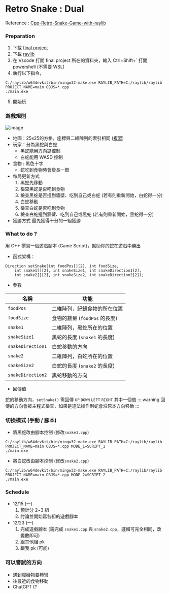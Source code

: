 # Retro Snake : Dual

Reference : [Cpp-Retro-Snake-Game-with-raylib](https://github.com/educ8s/Cpp-Retro-Snake-Game-with-raylib)

### Preparation

1. 下載 [final project](https://github.com/EnzoHuang0807/snake_cpp)
2. 下載 [raylib](https://www.raylib.com/)
3. 在 Vscode 打開 final project 所在的資料夾，輸入 Ctrl+Shift+\` 打開 powershell (不需要 WSL)
4. 執行以下指令，
```=
C:/raylib/w64devkit/bin/mingw32-make.exe RAYLIB_PATH=C:/raylib/raylib PROJECT_NAME=main OBJS=*.cpp
./main.exe
```
5. 開始玩

### 遊戲規則
![image](https://hackmd.io/_uploads/HJ5LwloVkl.png)
* 地圖：25x25的方格，座標與二維陣列的索引相同 ([複習](https://hackmd.io/ST-iVaPlRqKrosaQgjGXkg))
* 玩家：分為黑蛇與白蛇
  * 黑蛇能用方向鍵控制
  * 白蛇能用 WASD 控制
* 食物 : 黑色十字
  * 蛇吃到食物時會變長一節
* 每局更新方式
    1. 黑蛇先移動
    2. 檢查黑蛇是否吃到食物
    3. 檢查黑蛇是否撞到牆壁、吃到自己或白蛇 (若有則重新開始，白蛇得一分)
    5. 白蛇移動
    6. 檢查白蛇是否吃到食物
    7. 檢查白蛇撞到牆壁、吃到自己或黑蛇  (若有則重新開始，黑蛇得一分)
* 獲勝方式
    最先獲得十分的一組獲勝




### What to do ?

用 C++ 撰寫一個遊戲腳本 (Game Script)，幫助你的蛇在遊戲中勝出

* 函式架構：
```cpp=
Direction setSnake(int foodPos[][2], int foodSize, 
    int snake1[][2], int snakeSize1, int snakeDirection1[2],
    int snake2[][2], int snakeSize2, int snakeDirection2[2]);
```

* 參數

| 名稱 | 功能 |
| ---- | ---- |
| `foodPos` | 二維陣列，紀錄食物的所在位置 |
| `foodSize` | 食物的數量 (`foodPos` 的長度) |
| `snake1` | 二維陣列，黑蛇所在的位置 |
| `snakeSize1` | 黑蛇的長度 (`snake1` 的長度) |
| `snakeDirection1` | 白蛇移動的方向 |
| `snake2` | 二維陣列，白蛇所在的位置 |
| `snakeSize2` | 白蛇的長度 (`snake2` 的長度) |
| `snakeDirection2` | 黑蛇移動的方向 |

* 回傳值

蛇的移動方向，`setSnake()` 需回傳 `UP` `DOWN` `LEFT` `RIGHT` 其中一個值
::: warning
回傳的方向會被主程式檢查，如果是違法操作則蛇會沿原本方向移動
:::

### 切換模式 (手動 / 腳本)

* 將黑蛇改由腳本控制 (修改`snake1.cpp`)
```=
C:/raylib/w64devkit/bin/mingw32-make.exe RAYLIB_PATH=C:/raylib/raylib PROJECT_NAME=main OBJS=*.cpp MODE_1=SCRIPT_1
./main.exe
```

* 將白蛇改由腳本控制 (修改`snake2.cpp`)
```=
C:/raylib/w64devkit/bin/mingw32-make.exe RAYLIB_PATH=C:/raylib/raylib PROJECT_NAME=main OBJS=*.cpp MODE_2=SCRIPT_2
./main.exe
```

### Schedule

* 12/15 (一)
    1. 預計分 2~3 組
    2. 討論並開始寫各組的遊戲腳本 
* 12/23 (一)
    1. 完成遊戲腳本 (需完成 `snake1.cpp` 與 `snake2.cpp`，邏輯可完全相同，改變數即可)
    2. 跟其他組 pk
    3. 跟我 pk (可能)

### 可以嘗試的方向

* 遇到障礙物要轉彎
* 往最近的食物移動
* ChatGPT (? 